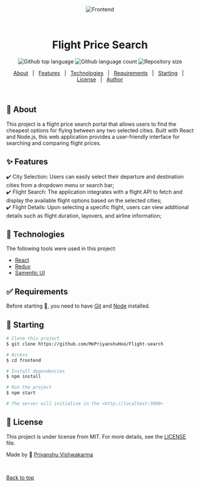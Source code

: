 <div align="center" id="top"> 
  <img src="./.github/app.gif" alt="Frontend" />

  &#xa0;

  <!-- <a href="https://frontend.netlify.app">Demo</a> -->
</div>

<h1 align="center">Flight Price Search</h1>

<p align="center">
  <img alt="Github top language" src="https://img.shields.io/github/languages/top/MePriyanshuHoo/Flight-search?color=56BEB8">

  <img alt="Github language count" src="https://img.shields.io/github/languages/count/MePriyanshuHoo/Flight-search?color=56BEB8">

  <img alt="Repository size" src="https://img.shields.io/github/repo-size/MePriyanshuHoo/Flight-search?color=56BEB8">

  <!-- <img alt="Github issues" src="https://img.shields.io/github/issues/MePriyanshuHoo/Flight-search?color=56BEB8" /> -->

  <!-- <img alt="Github forks" src="https://img.shields.io/github/forks/MePriyanshuHoo/Flight-search?color=56BEB8" /> -->

  <!-- <img alt="Github stars" src="https://img.shields.io/github/stars/MePriyanshuHoo/Flight-search?color=56BEB8" /> -->
</p>

<!-- Status -->

<!-- <h4 align="center"> 
	🚧  Frontend 🚀 Under construction...  🚧
</h4> 

<hr> -->

<p align="center">
  <a href="#dart-about">About</a> &#xa0; | &#xa0; 
  <a href="#sparkles-features">Features</a> &#xa0; | &#xa0;
  <a href="#rocket-technologies">Technologies</a> &#xa0; | &#xa0;
  <a href="#white_check_mark-requirements">Requirements</a> &#xa0; | &#xa0;
  <a href="#checkered_flag-starting">Starting</a> &#xa0; | &#xa0;
  <a href="#memo-license">License</a> &#xa0; | &#xa0;
  <a href="https://github.com/MePriyanshuHoo" target="_blank">Author</a>
</p>

<br>

## :dart: About ##

This project is a flight price search portal that allows users to find the cheapest options for flying between any two selected cities. Built with React and Node.js, this web application provides a user-friendly interface for searching and comparing flight prices.

## :sparkles: Features ##

:heavy_check_mark: City Selection: Users can easily select their departure and destination cities from a dropdown menu or search bar;\
:heavy_check_mark: Flight Search: The application integrates with a flight API to fetch and display the available flight options based on the selected cities;\
:heavy_check_mark: Flight Details: Upon selecting a specific flight, users can view additional details such as flight duration, layovers, and airline information;

## :rocket: Technologies ##

The following tools were used in this project:

- [React](https://reactjs.org/)
- [Redux](https://redux.js.org/)
- [Samentic UI](https://semantic-ui.com/)

## :white_check_mark: Requirements ##

Before starting :checkered_flag:, you need to have [Git](https://git-scm.com) and [Node](https://nodejs.org/en/) installed.

## :checkered_flag: Starting ##

```bash
# Clone this project
$ git clone https://github.com/MePriyanshuHoo/Flight-search

# Access
$ cd frontend

# Install dependencies
$ npm install

# Run the project
$ npm start

# The server will initialize in the <http://localhost:3000>
```

## :memo: License ##

This project is under license from MIT. For more details, see the [LICENSE](LICENSE.md) file.


Made by :squid: <a href="https://github.com/MePriyanshuHoo" target="_blank">Priyanshu Vishwakarma</a>

&#xa0;

<a href="#top">Back to top</a>
